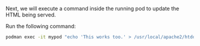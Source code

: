 

Next, we will execute a command inside the running pod to update the HTML being served.

Run the following command:

```bash
podman exec -it mypod "echo 'This works too.' > /usr/local/apache2/htdocs/index.html"
```